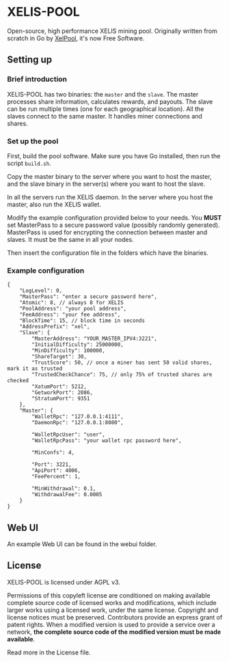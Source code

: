 # XELIS-POOL
Open-source, high performance XELIS mining pool.
Originally written from scratch in Go by [XelPool](https://XelPool.com/), it's now Free Software.

## Setting up

### Brief introduction

XELIS-POOL has two binaries: the `master` and the `slave`.
The master processes share information, calculates rewards, and payouts.
The slave can be run multiple times (one for each geographical location).
All the slaves connect to the same master. It handles miner connections and shares.

### Set up the pool

First, build the pool software. Make sure you have Go installed, then run the script `build.sh`.

Copy the master binary to the server where you want to host the master, and the slave binary in the server(s) where you want to host the slave.

In all the servers run the XELIS daemon. In the server where you host the master, also run the XELIS wallet.

Modify the example configuration provided below to your needs. You **MUST** set MasterPass to a secure password value (possibly randomly generated).
MasterPass is used for encrypting the connection between master and slaves. It must be the same in all your nodes.

Then insert the configuration file in the folders which have the binaries.

### Example configuration

```jsonc
{
	"LogLevel": 0,
	"MasterPass": "enter a secure password here",
	"Atomic": 8, // always 8 for XELIS
	"PoolAddress": "your pool address",
	"FeeAddress": "your fee address",
	"BlockTime": 15, // block time in seconds
	"AddressPrefix": "xel",
	"Slave": {
		"MasterAddress": "YOUR_MASTER_IPV4:3221",
		"InitialDifficulty": 25000000,
		"MinDifficulty": 100000,
		"ShareTarget": 30,
		"TrustScore": 50, // once a miner has sent 50 valid shares, mark it as trusted
		"TrustedCheckChance": 75, // only 75% of trusted shares are checked
		"XatumPort": 5212,
		"GetworkPort": 2086,
		"StratumPort": 9351
	},
	"Master": {
		"WalletRpc": "127.0.0.1:4111",
		"DaemonRpc": "127.0.0.1:8080",

		"WalletRpcUser": "user",
		"WalletRpcPass": "your wallet rpc password here",

		"MinConfs": 4,

		"Port": 3221,
		"ApiPort": 4006,
		"FeePercent": 1,

		"MinWithdrawal": 0.1,
		"WithdrawalFee": 0.0005
	}
}
```

## Web UI
An example Web UI can be found in the webui folder.

## License
XELIS-POOL is licensed under AGPL v3.

Permissions of this copyleft license are conditioned on making available complete source code of licensed works and modifications, which include larger works using a licensed work, under the same license. Copyright and license notices must be preserved. Contributors provide an express grant of patent rights. When a modified version is used to provide a service over a network, **the complete source code of the modified version must be made available**. 

Read more in the License file.
